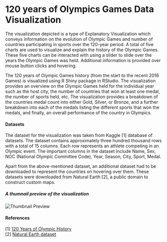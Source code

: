 # 120 years of Olympics Games Data Visualization
The visualization depicted is a type of Explanatory Visualization which conveys information on the evolution of Olympic Games and number of countries participating in sports over the 120-year period. A total of five charts are used to visualize and explain the history of the Olympic Games. These five charts can be interacted with using a slider to slide over the years the Olympic Games was held. Additional information is provided over mouse button clicks and hovering.

The 120 years of Olympic Games history (from the start to the recent 2016 Games) is visualized using R Shiny package in RStudio. The visualization provides an overview on the Olympic Games held for the individual year such as the host city, the number of countries that won at least one medal, the number of sports held, etc. The visualization provides a breakdown of the countries medal count into either Gold, Silver, or Bronze, and a further breakdown into each of the medals listing the different sports that won the medals, and finally, an overall performance of the country in Olympics.

#### Datasets
The dataset for the visualization was taken from Kaggle [1] database of datasets. The dataset contains approximately three hundred thousand rows with a total of 15 columns. Each row represents an athlete competing in an Olympic event. The important columns in the dataset include Name, Sex, NOC (National Olympic Committee Code), Year, Season, City, Sport, Medal.

Apart from the above-mentioned dataset, an additional dataset had to be downloaded to represent the countries on hovering over them. These datasets were downloaded from Natural Earth [2], a public domain to construct custom maps.

##### A thumnail preview of the visualization

![Thumbnail Preview](https://github.com/jagadishr12/olympics-data-visualization/blob/master/Thumbnail%20Overview.png)

#### References
[1] [120 Years of Olympic History](https://www.kaggle.com/heesoo37/120-years-of-olympic-history-athletes-and-results)  
[2] [Natural Earth dataset](https://www.naturalearthdata.com/downloads/50m-cultural-vectors/)
